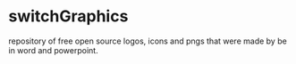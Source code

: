 # switchGraphics
repository of free open source logos, icons and pngs that were made by be in word and powerpoint. 
